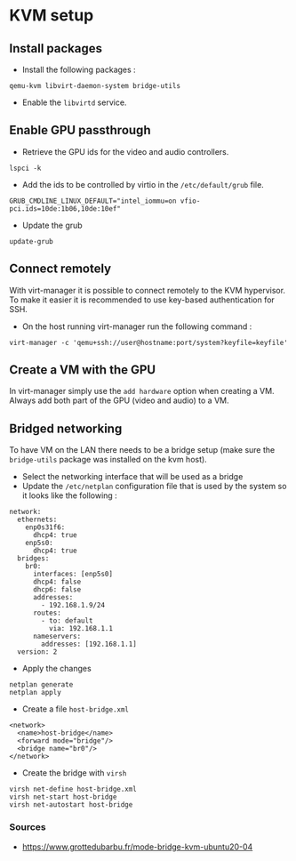# KVM setup

## Install packages

- Install the following packages :
```
qemu-kvm libvirt-daemon-system bridge-utils
```

- Enable the `libvirtd` service.

## Enable GPU passthrough

- Retrieve the GPU ids for the video and audio controllers.
```
lspci -k
```

- Add the ids to be controlled by virtio in the `/etc/default/grub` file.
```
GRUB_CMDLINE_LINUX_DEFAULT="intel_iommu=on vfio-pci.ids=10de:1b06,10de:10ef"
```

- Update the grub
```
update-grub
```

## Connect remotely

With virt-manager it is possible to connect remotely to the KVM hypervisor. To make it easier it is recommended to use key-based authentication for SSH.

- On the host running virt-manager run the following command :
```
virt-manager -c 'qemu+ssh://user@hostname:port/system?keyfile=keyfile'
```

## Create a VM with the GPU

In virt-manager simply use the `add hardware` option when creating a VM. Always add both part of the GPU (video and audio) to a VM.

## Bridged networking

To have VM on the LAN there needs to be a bridge setup (make sure the `bridge-utils` package was installed on the kvm host).

- Select the networking interface that will be used as a bridge
- Update the `/etc/netplan` configuration file that is used by the system so it looks like the following :
```
network:
  ethernets:
    enp0s31f6:
      dhcp4: true
    enp5s0:
      dhcp4: true
  bridges:
    br0:
      interfaces: [enp5s0]
      dhcp4: false
      dhcp6: false
      addresses: 
        - 192.168.1.9/24
      routes:
        - to: default
          via: 192.168.1.1
      nameservers:
        addresses: [192.168.1.1]
  version: 2
```
- Apply the changes
```
netplan generate
netplan apply
```
- Create a file `host-bridge.xml`
```
<network>
  <name>host-bridge</name>
  <forward mode="bridge"/>
  <bridge name="br0"/>
</network>
```
- Create the bridge with `virsh`
```
virsh net-define host-bridge.xml
virsh net-start host-bridge
virsh net-autostart host-bridge
```

### Sources

- https://www.grottedubarbu.fr/mode-bridge-kvm-ubuntu20-04
